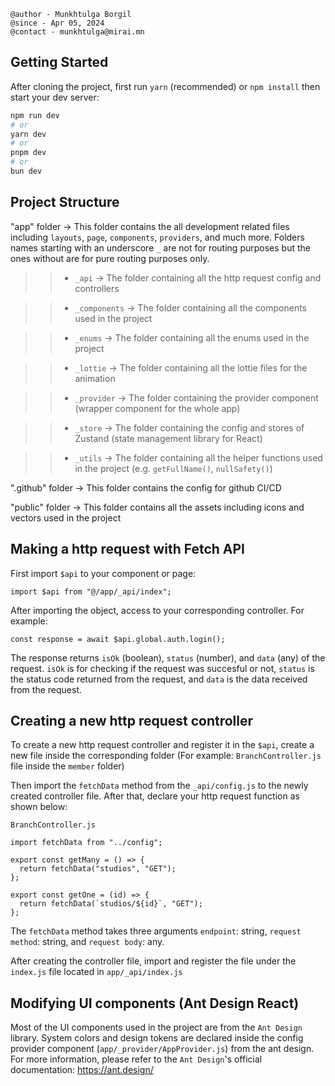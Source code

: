 ```
@author - Munkhtulga Borgil
@since - Apr 05, 2024
@contact - munkhtulga@mirai.mn
```

## Getting Started

After cloning the project, first run `yarn` (recommended) or `npm install` then start your dev server:

```bash
npm run dev
# or
yarn dev
# or
pnpm dev
# or
bun dev
```

## Project Structure

"app" folder -> This folder contains the all development related files including `layouts`, `page`, `components`, `providers`, and much more. Folders names starting with an underscore `_` are not for routing purposes but the ones without are for pure routing purposes only.

> > - `_api` -> The folder containing all the http request config and controllers

> > - `_components` -> The folder containing all the components used in the project

> > - `_enums` -> The folder containing all the enums used in the project

> > - `_lottie` -> The folder containing all the lottie files for the animation

> > - `_provider` -> The folder containing the provider component (wrapper component for the whole app)

> > - `_store` -> The folder containing the config and stores of Zustand (state management library for React)

> > - `_utils` -> The folder containing all the helper functions used in the project (e.g. `getFullName()`, `nullSafety()`)

".github" folder -> This folder contains the config for github CI/CD

"public" folder -> This folder contains all the assets including icons and vectors used in the project

## Making a http request with Fetch API

First import `$api` to your component or page:

```
import $api from "@/app/_api/index";
```

After importing the object, access to your corresponding controller. For example:

```
const response = await $api.global.auth.login();
```

The response returns `isOk` (boolean), `status` (number), and `data` (any) of the request. `isOk` is for checking if the request was succesful or not, `status` is the status code returned from the request, and `data` is the data received from the request.

## Creating a new http request controller

To create a new http request controller and register it in the `$api`, create a new file inside the corresponding folder (For example: `BranchController.js` file inside the `member` folder)

Then import the `fetchData` method from the `_api/config.js` to the newly created controller file. After that, declare your http request function as shown below:

`BranchController.js`

```
import fetchData from "../config";

export const getMany = () => {
  return fetchData("studios", "GET");
};

export const getOne = (id) => {
  return fetchData(`studios/${id}`, "GET");
};
```

The `fetchData` method takes three arguments `endpoint`: string, `request method`: string, and `request body`: any.

After creating the controller file, import and register the file under the `index.js` file located in `app/_api/index.js`

## Modifying UI components (Ant Design React)

Most of the UI components used in the project are from the `Ant Design` library. System colors and design tokens are declared inside the config provider component (`app/_provider/AppProvider.js`) from the ant design. For more information, please refer to the `Ant Design`'s official documentation: https://ant.design/
